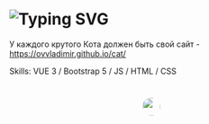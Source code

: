 <h1><img src="https://readme-typing-svg.herokuapp.com?pause=1000&color=2526F7&width=435&lines=Личный+сайт+кота+Шока" alt="Typing SVG" /></h1>

У каждого крутого Кота должен быть свой сайт - https://ovvladimir.github.io/cat/

Skills: VUE 3 / Bootstrap 5 / JS / HTML / CSS
<h1 align="center"><img src="https://github.com/ovvladimir.png" width="32" height="32" style="border-radius: 50%;" /></h1>